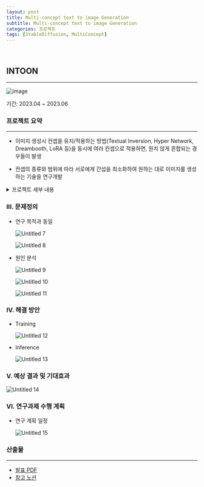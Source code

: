 ```yaml
---
layout: post
title: Multi-concept text to image Generation
subtitle: Multi-concept text to image Generation
categories: 프로젝트
tags: [StableDiffusion, MultiConcept]
---
```

<br>

## INTOON

---

![image](https://github.com/jeffreytse/jekyll-theme-yat/assets/105966480/05475437-be29-4fc7-a6c6-41467cd1837e)


기간: 2023.04 ~ 2023.06

### 프로젝트 요약

---

- 이미지 생성시 컨셉을 유지/적용하는 방법(Textual Inversion, Hyper Network, Dreambooth, LoRA 등)을 동시에 여러 컨셉으로 적용하면, 원치 않게 혼합되는 경우들이 발생

- 컨셉의 종류와 범위에 따라 서로에게 간섭을 최소화하여 원하는 대로 이미지를 생성하는 기술을 연구개발


<details>
<summary>프로젝트 세부 내용</summary>


### I. Proposal

- 연구 내용
    - 이미지 생성시 컨셉을 유지/적용하는 방법(Textual Inversion, Hyper Network, Dreambooth, LoRA 등)을 동시에 여러 컨셉으로 적용하면, 원치 않게 혼합되는 경우들이 발생
    - 컨셉의 종류와 범위에 따라 서로에게 간섭을 최소화하여 원하는 대로 이미지를 생성하는 기술을 연구개발
- 연구 목적
    - Generative AI는 생성 품질면에서 많은 성장을 이루고 있으며, 서비스로도 활용되고 있으나 2가지 이상의 컨셉을 적용하는 것은 도전적인 영역
    - 단일 컨셉으로 생성된 이미지와 비교해서 보다 풍부하고 다양한 정보를 담을 수 있어 더욱 현실감 있고 창의적인 이미지를 생성할 수 있음
    - Multi-concept diffusion 기술을 발전시킴으로써 다양한 분야에서의 응용 가능성을 높이고, 이미지 생성 기술의 응용 범위를 확장할 수 있는 기반 생성
- 활용 계획
    - 멀티 컨셉을 활용한 이미지 생성 서비스 적용
- 프로젝트 소개
    - 매번 생성할 때마다 대상이 너무 크게 변합니다. 예를들어서, 강아지를 생성한다고 하면 매 생성 때마다 다른 강아지가 생성될 것입니다. 따라서 사용자는 자신의 컨셉(얼굴, 애완동물, 장소, 옷 등)을 활용하여 이미지를 생성하고자 할 때가 있습니다. 소수의 샘플 이미지를 통해 새로운 컨셉을 빠르게 학습하고, 이를 반영하는 것은 이미지 생성서비스에 사용자가 큰 만족감을 느낄 수 있습니다.
    - 새로운 컨셉을 학습하고 적용하는 방법에는 Texutal Inversion, Hyper Network, Dreambooth, LoRA 등 다양한 방법들이 있습니다. 그런데, 적용하고자하는 새로운 컨셉이 2개 이상인 경우 mixing되어 나타나는 문제가 있습니다. 예를 들어 남녀 커플 2명을 학습하는 경우 두 얼굴의 개성이 섞여 나타나곤 합니다.
    - 이를 개선하기 위한 다양한 시도들이 제시되고 있으며, 이러한 것들을 기술적으로 비교하고 개선을 시도하는 것이 이번 프로젝트의 목표입니다.

    - 예시
        ![image](https://github.com/jeffreytse/jekyll-theme-yat/assets/105966480/d8fbc748-3720-48a4-b1ca-0e1608a25ff8)

        
### II. Related Work (e.g., existing studies)


- Stable diffusion이란?<br>
    
    ![Untitled 1](https://github.com/jeffreytse/jekyll-theme-yat/assets/105966480/be94b23b-7805-4dee-877d-222effe0f396)
    
    ![Untitled 2](https://github.com/jeffreytse/jekyll-theme-yat/assets/105966480/f0bd170f-8776-46c6-9bed-dd0e344f30f5)
    
    ![Untitled 3](https://github.com/jeffreytse/jekyll-theme-yat/assets/105966480/8a768bbd-3089-4fcd-b95e-16b35e170e8c)
    
    ![Untitled 4](https://github.com/jeffreytse/jekyll-theme-yat/assets/105966480/57a5cb94-477b-47b1-9c68-5a174d93b1d8)
    
    ![Untitled 5](https://github.com/jeffreytse/jekyll-theme-yat/assets/105966480/c00ed0c9-9bae-436b-bf9b-20b51395b629)

    
- Fine Tuning
    
    ![Untitled 6](https://github.com/jeffreytse/jekyll-theme-yat/assets/105966480/8160ff60-1a43-4c70-b2b1-cb047e9d39d1)

</details>    

### III. 문제정의


- 연구 목적과 동일
    
    
    ![Untitled 7](https://github.com/jeffreytse/jekyll-theme-yat/assets/105966480/3b7d0b74-3a70-4310-b6ba-a9d06c58c528)
    
    ![Untitled 8](https://github.com/jeffreytse/jekyll-theme-yat/assets/105966480/b1f4a5d0-d420-4308-8d61-d16f962e823a)

    
- 원인 분석
    
    ![Untitled 9](https://github.com/jeffreytse/jekyll-theme-yat/assets/105966480/f062e96d-30d9-4219-be1c-6e537f56e895)
    
    ![Untitled 10](https://github.com/jeffreytse/jekyll-theme-yat/assets/105966480/9e6a5d95-3963-43fc-8905-f780df71663d)
    
    ![Untitled 11](https://github.com/jeffreytse/jekyll-theme-yat/assets/105966480/66014bde-b595-480b-b246-2b45fa4ac3f6)
    

### IV. 해결 방안


- Training
    
    ![Untitled 12](https://github.com/jeffreytse/jekyll-theme-yat/assets/105966480/ed765594-d21c-49c2-b472-a1354b7c64c9)

    
- Inference
    
    ![Untitled 13](https://github.com/jeffreytse/jekyll-theme-yat/assets/105966480/daf1380d-57db-42bd-b0b7-6f69d9d605d5)

    
### V. 예상 결과 및 기대효과


![Untitled 14](https://github.com/jeffreytse/jekyll-theme-yat/assets/105966480/542b139a-8b15-452f-91a6-4af99f0c7a81)


### VI. 연구과제 수행 계획


- 연구 계획 일정
    
    ![Untitled 15](https://github.com/jeffreytse/jekyll-theme-yat/assets/105966480/2aa7e49b-eeb9-4343-9ed1-e3c968275171)



### 산출물

---

- [발표 PDF](https://drive.google.com/drive/folders/1wR3L36DZMxiNDpO0fa4nU9e46U0BigPS?usp=sharing)<br>
- [참고 노션](https://www.notion.so/dorae222/Multi-concept-text-to-image-Generation-ef93cea3fec441909cd98e38c3475b63?pvs=4)
